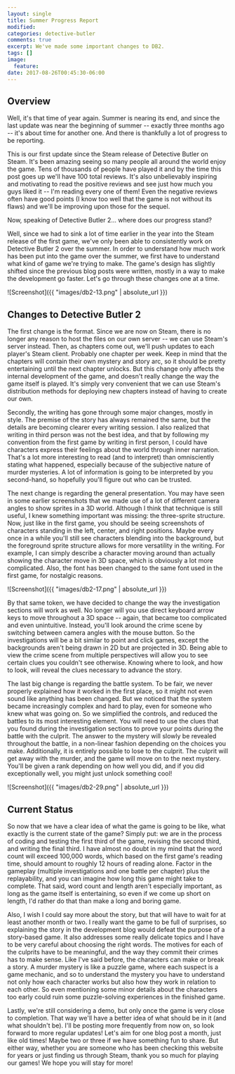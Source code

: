 ```yaml
---
layout: single
title: Summer Progress Report
modified:
categories: detective-butler
comments: true
excerpt: We've made some important changes to DB2.
tags: []
image:
  feature:
date: 2017-08-26T00:45:30-06:00
---
```


## Overview

Well, it's that time of year again. Summer is nearing its end, and since the last update was near the beginning of summer -- exactly three months ago -- it's about time for another one. And there is thankfully a lot of progress to be reporting.

This is our first update since the Steam release of Detective Butler on Steam. It's been amazing seeing so many people all around the world enjoy the game. Tens of thousands of people have played it and by the time this post goes up we'll have 100 total reviews. It's also unbelievably inspiring and motivating to read the positive reviews and see just how much you guys liked it -- I'm reading every one of them! Even the negative reviews often have good points (I know too well that the game is not without its flaws) and we'll be improving upon those for the sequel.

Now, speaking of Detective Butler 2... where does our progress stand?

Well, since we had to sink a lot of time earlier in the year into the Steam release of the first game, we've only been able to consistently work on Detective Butler 2 over the summer. In order to understand how much work has been put into the game over the summer, we first have to understand what kind of game we're trying to make. The game's design has slightly shifted since the previous blog posts were written, mostly in a way to make the development go faster. Let's go through these changes one at a time.

![Screenshot]({{ "images/db2-13.png" | absolute_url }})

## Changes to Detective Butler 2

The first change is the format. Since we are now on Steam, there is no longer any reason to host the files on our own server -- we can use Steam's server instead. Then, as chapters come out, we'll push updates to each player's Steam client. Probably one chapter per week. Keep in mind that the chapters will contain their own mystery and story arc, so it should be pretty entertaining until the next chapter unlocks. But this change only affects the internal development of the game, and doesn't really change the way the game itself is played. It's simply very convenient that we can use Steam's distribution methods for deploying new chapters instead of having to create our own.

Secondly, the writing has gone through some major changes, mostly in style. The premise of the story has always remained the same, but the details are becoming clearer every writing session. I also realized that writing in third person was not the best idea, and that by following my convention from the first game by writing in first person, I could have characters express their feelings about the world through inner narration. That's a lot more interesting to read (and to interpret) than omnisciently stating what happened, especially because of the subjective nature of murder mysteries. A lot of information is going to be interpreted by you second-hand, so hopefully you'll figure out who can be trusted.

The next change is regarding the general presentation. You may have seen in some earlier screenshots that we made use of a lot of different camera angles to show sprites in a 3D world. Although I think that technique is still useful, I knew something important was missing: the three-sprite structure. Now, just like in the first game, you should be seeing screenshots of characters standing in the left, center, and right positions. Maybe every once in a while you'll still see characters blending into the background, but the foreground sprite structure allows for more versatility in the writing. For example, I can simply describe a character moving around than actually showing the character move in 3D space, which is obviously a lot more complicated. Also, the font has been changed to the same font used in the first game, for nostalgic reasons.

![Screenshot]({{ "images/db2-17.png" | absolute_url }})

By that same token, we have decided to change the way the investigation sections will work as well. No longer will you use direct keyboard arrow keys to move throughout a 3D space -- again, that became too complicated and even unintuitive. Instead, you'll look around the crime scene by switching between camera angles with the mouse button. So the investigations will be a bit similar to point and click games, except the backgrounds aren't being drawn in 2D but are projected in 3D. Being able to view the crime scene from multiple perspectives will allow you to see certain clues you couldn't see otherwise. Knowing where to look, and how to look, will reveal the clues necessary to advance the story.

The last big change is regarding the battle system. To be fair, we never properly explained how it worked in the first place, so it might not even sound like anything has been changed. But we noticed that the system became increasingly complex and hard to play, even for someone who knew what was going on. So we simplified the controls, and reduced the battles to its most interesting element. You will need to use the clues that you found during the investigation sections to prove your points during the battle with the culprit. The answer to the mystery will slowly be revealed throughout the battle, in a non-linear fashion depending on the choices you make. Additionally, it is entirely possible to lose to the culprit. The culprit will get away with the murder, and the game will move on to the next mystery. You'll be given a rank depending on how well you did, and if you did exceptionally well, you might just unlock something cool!

![Screenshot]({{ "images/db2-29.png" | absolute_url }})

## Current Status

So now that we have a clear idea of what the game is going to be like, what exactly is the current state of the game? Simply put: we are in the process of coding and testing the first third of the game, revising the second third, and writing the final third. I have almost no doubt in my mind that the word count will exceed 100,000 words, which based on the first game's reading time, should amount to roughly 12 hours of reading alone. Factor in the gameplay (multiple investigations and one battle per chapter) plus the replayability, and you can imagine how long this game might take to complete. That said, word count and length aren't especially important, as long as the game itself is entertaining, so even if we come up short on length, I'd rather do that than make a long and boring game.

Also, I wish I could say more about the story, but that will have to wait for at least another month or two. I really want the game to be full of surprises, so explaining the story in the development blog would defeat the purpose of a story-based game. It also addresses some really delicate topics and I have to be very careful about choosing the right words. The motives for each of the culprits have to be meaningful, and the way they commit their crimes has to make sense. Like I've said before, the characters can make or break a story. A murder mystery is like a puzzle game, where each suspect is a game mechanic, and so to understand the mystery you have to understand not only how each character works but also how they work in relation to each other. So even mentioning some minor details about the characters too early could ruin some puzzle-solving experiences in the finished game.

Lastly, we're still considering a demo, but only once the game is very close to completion. That way we'll have a better idea of what should be in it (and what shouldn't be). I'll be posting more frequently from now on, so look forward to more regular updates! Let's aim for one blog post a month, just like old times! Maybe two or three if we have something fun to share. But either way, whether you are someone who has been checking this website for years or just finding us through Steam, thank you so much for playing our games! We hope you will stay for more!